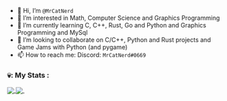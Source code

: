 - 👋 Hi, I’m `@MrCatNerd`
- 👀 I’m interested in Math, Computer Science and Graphics Programming
- 🌱 I’m currently learning C, C++, Rust, Go and Python and Graphics Programming and MySql
- 💞️ I’m looking to collaborate on C/C++, Python and Rust projects and Game Jams with Python (and pygame)
- 📫 How to reach me: Discord: `MrCatNerd#0669`

### 💀: My Stats :
<a href="https://github.com/MrCatNerd">
  <img align="center" src="https://github-readme-stats.vercel.app/api/top-langs/?username=mrcatnerd&theme=ayu-mirage&hide=css,html,markdown&langs_count=3" />
</a>
<a href="https://github.com/MrCatNerd">
  <img align="center" src="https://github-readme-stats.vercel.app/api?username=mrcatnerd&show_icons=true&count_private=true&line_height=27&theme=ayu-mirage" />
</a>
<img src="https://komarev.com/ghpvc/?username=MrCatNerd&style=flat-square&color=blue" alt=""/>

<!---
MrCatNerd/MrCatNerd is a ✨ special ✨ repository because its `README.md` (this file) appears on your GitHub profile.
You can click the Preview link to take a look at your changes.
--->
